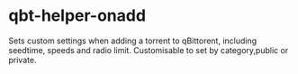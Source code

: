 # qbt-helper-onadd
Sets custom settings when adding a torrent to qBittorent, including seedtime, speeds and radio limit.  Customisable to set by category,public or private.
